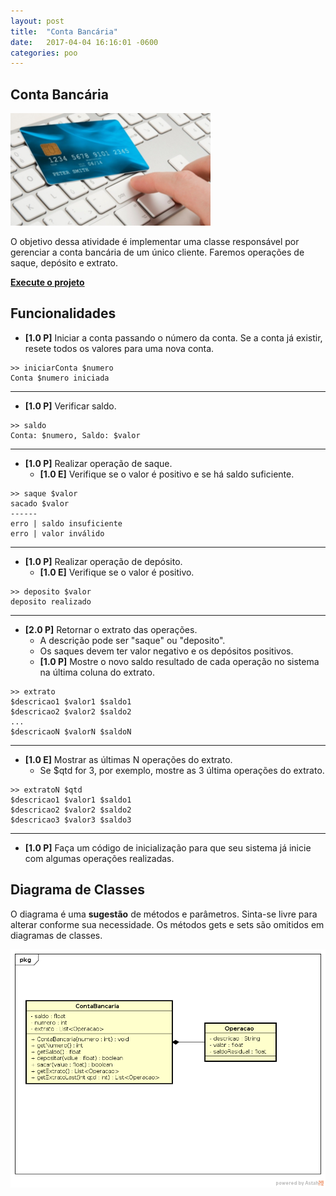 ```yaml
---
layout: post
title:  "Conta Bancária"
date:   2017-04-04 16:16:01 -0600
categories: poo
---
```


## Conta Bancária
![](/assets/01_conta/figura.png)

O objetivo dessa atividade é implementar uma classe responsável por gerenciar a conta bancária de um único cliente. Faremos operações de saque, depósito e extrato.

[**Execute o projeto**](/assets/01_conta/code/pagina.html)

## Funcionalidades

- **[1.0 P]** Iniciar a conta passando o número da conta. Se a conta já existir, resete todos os valores para uma nova conta.

```
>> iniciarConta $numero
Conta $numero iniciada
```
---
- **[1.0 P]** Verificar saldo.

```
>> saldo
Conta: $numero, Saldo: $valor
```
---
- **[1.0 P]** Realizar operação de saque.
    - **[1.0 E]** Verifique se o valor é positivo e se há saldo suficiente.

```
>> saque $valor
sacado $valor
------
erro | saldo insuficiente
erro | valor inválido
```
---
- **[1.0 P]** Realizar operação de depósito.
    - **[1.0 E]** Verifique se o valor é positivo.

```
>> deposito $valor
deposito realizado
```
---
- **[2.0 P]** Retornar o extrato das operações.
    - A descrição pode ser "saque" ou "deposito".
    - Os saques devem ter valor negativo e os depósitos positivos.
    - **[1.0 P]** Mostre o novo saldo resultado de cada operação no sistema na última coluna do extrato.

```
>> extrato
$descricao1 $valor1 $saldo1
$descricao2 $valor2 $saldo2
...
$descricaoN $valorN $saldoN
```
---
- **[1.0 E]** Mostrar as últimas N operações do extrato.
    - Se $qtd for 3, por exemplo, mostre as 3 última operações do extrato.

```
>> extratoN $qtd
$descricao1 $valor1 $saldo1
$descricao2 $valor2 $saldo2
$descricao3 $valor3 $saldo3
```
----
- **[1.0 P]** Faça um código de inicialização para que seu sistema já inicie com algumas operações realizadas.


## Diagrama de Classes

O diagrama é uma **sugestão** de métodos e parâmetros. Sinta-se livre para alterar conforme sua necessidade. Os métodos gets e sets são omitidos em diagramas de classes.

![](/assets/01_conta/diagrama.png)